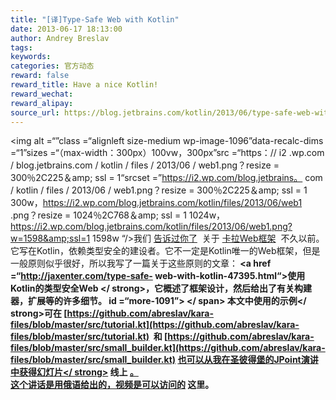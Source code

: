 ```yaml
---
title: "[译]Type-Safe Web with Kotlin"
date: 2013-06-17 18:13:00
author: Andrey Breslav
tags:
keywords:
categories: 官方动态
reward: false
reward_title: Have a nice Kotlin!
reward_wechat:
reward_alipay:
source_url: https://blog.jetbrains.com/kotlin/2013/06/type-safe-web-with-kotlin/
---
```


<img alt =“”class =“alignleft size-medium wp-image-1096”data-recalc-dims =“1”sizes =“（max-width：300px）100vw，300px”src =“https：// i2 .wp.com / blog.jetbrains.com / kotlin / files / 2013/06 / web1.png？resize = 300％2C225＆amp; ssl = 1“srcset =”https://i2.wp.com/blog.jetbrains。 com / kotlin / files / 2013/06 / web1.png？resize = 300％2C225＆amp; ssl = 1 300w，https://i2.wp.com/blog.jetbrains.com/kotlin/files/2013/06/web1 .png？resize = 1024％2C768＆amp; ssl = 1 1024w，https://i2.wp.com/blog.jetbrains.com/kotlin/files/2013/06/web1.png?w=1598&amp;ssl=1 1598w “/>我们 [告诉过你了](http://blog.jetbrains.com/kotlin/2013/01/an-interview-with-andy-selvig-author-of-kara-web-framework/)  关于 [卡拉Web框架](http://karaframework.com/)  不久以前。它写在Kotlin，依赖类型安全的建设者。它不一定是Kotlin唯一的Web框架，但是一般原则似乎很好，所以我写了一篇关于这些原则的文章：<strong> <a href =“http://jaxenter.com/type-safe- web-with-kotlin-47395.html“>使用Kotlin的类型安全Web </a> </ strong>，它概述了框架设计，然后给出了有关构建器，扩展等的许多细节。 id =“more-1091”> </ span>
本文中使用的<strong>示例</ strong>可在 [https://github.com/abreslav/kara-files/blob/master/src/tutorial.kt](https://github.com/abreslav/kara-files/blob/master/src/tutorial.kt)  和 [https://github.com/abreslav/kara-files/blob/master/src/small_builder.kt](https://github.com/abreslav/kara-files/blob/master/src/small_builder.kt) 
 [也可以从我在圣彼得堡的JPoint演讲中获得<strong>幻灯片</ strong>](https://prezi.com/hndtabwcfy5h/type-safe-web-with-kotlin-jpoint/) 线上 [。<BR/>
这个讲话是用俄语给出的，视频是可以访问的](http://javapoint.ru/talks/12/) 这里。
